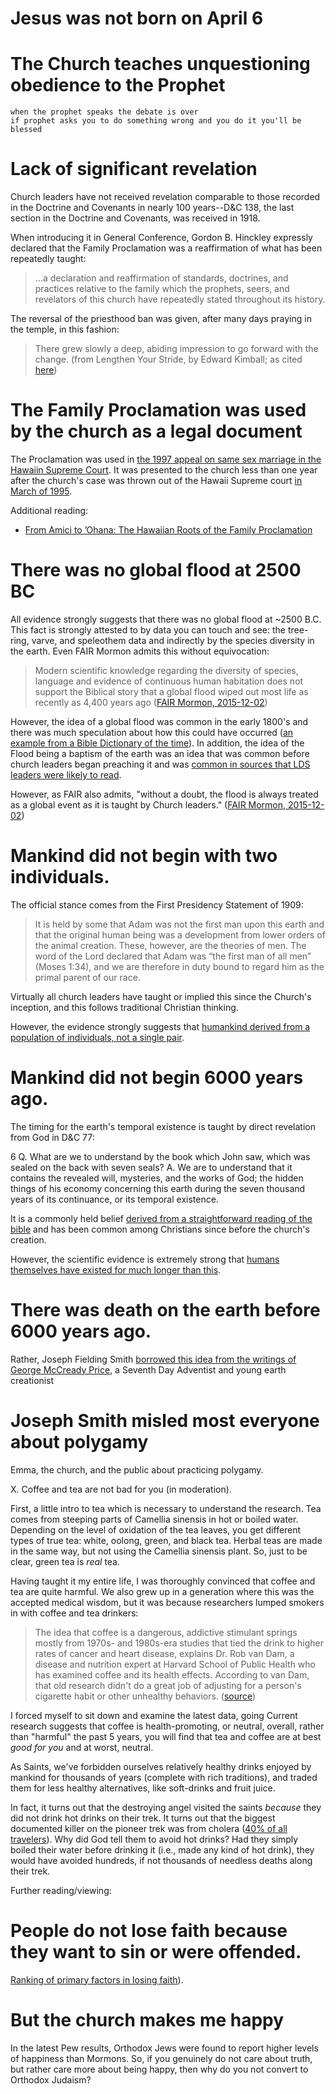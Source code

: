 

# Jesus was not born on April 6


# The Church teaches unquestioning obedience to the Prophet

    when the prophet speaks the debate is over
    if prophet asks you to do something wrong and you do it you'll be blessed


# Lack of significant revelation

Church leaders have not received revelation comparable to those recorded in the Doctrine and Covenants in nearly 100 years--D&C 138, the last section in the Doctrine and Covenants, was received in 1918.

When introducing it in General Conference, Gordon B. Hinckley expressly declared that the Family Proclamation was a reaffirmation of what has been repeatedly taught:

> ...a declaration and reaffirmation of standards, doctrines, and practices relative to the family which the prophets, seers, and revelators of this church have repeatedly stated throughout its history.

The reversal of the priesthood ban was given, after many days praying in the temple, in this fashion:

> There grew slowly a deep, abiding impression to go forward with the change. (from Lengthen Your Stride, by Edward Kimball; as cited [here](http://mormonheretic.org/2012/07/22/the-non-verbal-1978-revelation/))

# The Family Proclamation was used by the church as a legal document

The Proclamation was used in [the 1997 appeal on same sex marriage in the Hawaiin Supreme Court](http://www.qrd.org/qrd/usa/legal/hawaii/baehr/1997/brief.mormons-04.14.97).  It was presented to the church less than one year after the church's case was thrown out of the Hawaii Supreme court [in March of 1995](http://www.mormonsocialscience.org/2008/01/04/richley-crapo-chronology-of-mormon-lds-involvement-in-same-sex-marriage-politics/).

Additional reading:

* [From Amici to ’Ohana: The Hawaiian Roots of the Family Proclamation](http://rationalfaiths.com/from-amici-to-ohana/)

# There was no global flood at 2500 BC

All evidence strongly suggests that there was no global flood at ~2500 B.C.  This fact is strongly attested to by data you can touch and see: the tree-ring, varve, and speleothem data and indirectly by the species diversity in the earth.  Even FAIR Mormon admits this without equivocation:

> Modern scientific knowledge regarding the diversity of species, language and evidence of continuous human habitation does not support the Biblical story that a global flood wiped out most life as recently as 4,400 years ago ([FAIR Mormon, 2015-12-02](http://en.fairmormon.org/Mormonism_and_science/Global_or_local_Flood))

However, the idea of a global flood was common in the early 1800's and there was much speculation about how this could have occurred ([an example from a Bible Dictionary of the time](https://books.google.com/books?id=6etiAAAAcAAJ&pg=PT354&dq=%22waters+covered+the+whole+earth%22&hl=en&sa=X&ved=0ahUKEwiEu9TjnL7JAhVCrB4KHULpA1YQ6AEIJTAB#v=onepage&q=%22waters%20covered%20the%20whole%20earth%22&f=false)).  In addition, the idea of the Flood being a baptism of the earth was an idea that was common before church leaders began preaching it and was [common in sources that LDS leaders were likely to read](https://www.reddit.com/r/mormon/comments/3n5386/the_flood_as_the_earths_baptism_origin_in_lds/).

However, as FAIR also admits, "without a doubt, the flood is always treated as a global event as it is taught by Church leaders." ([FAIR Mormon, 2015-12-02](http://en.fairmormon.org/Mormonism_and_science/Global_or_local_Flood))

# Mankind did not begin with two individuals.

The official stance comes from the First Presidency Statement of 1909:

> It is held by some that Adam was not the first man upon this earth and that the original human being was a development from lower orders of the animal creation. These, however, are the theories of men. The word of the Lord declared that Adam was “the first man of all men” (Moses 1:34), and we are therefore in duty bound to regard him as the primal parent of our race.

Virtually all church leaders have taught or implied this since the Church's inception, and this follows traditional Christian thinking.

However, the evidence strongly suggests that [humankind derived from a population of individuals, not a single pair](http://biologos.org/blogs/dennis-venema-letters-to-the-duchess/does-genetics-point-to-a-single-primal-couple).

# Mankind did not begin 6000 years ago.

The timing for the earth's temporal existence is taught by direct revelation from God in D&C 77:

6 Q. What are we to understand by the book which John saw, which was sealed on the back with seven seals?
A. We are to understand that it contains the revealed will, mysteries, and the works of God; the hidden things of his economy concerning this earth during the seven thousand years of its continuance, or its temporal existence.

It is a commonly held belief [derived from a straightforward reading of the
bible](http://creation.com/6000-years) and has been common among Christians
since before the church's creation.

However, the scientific evidence is extremely strong that [humans themselves have existed
for much longer than this]().

# There was death on the earth before 6000 years ago.

Rather, Joseph Fielding Smith [borrowed this idea from the writings of George McCready Price](https://books.google.com/books?id=UaR6KXQncbwC&pg=PA218&lpg=PA218&dq=george+mccready+price+adam+eve+death+fall&source=bl&ots=1tzvu2GOkL&sig=teMj745RQy_ImTKOKQ11uYjAKfA&hl=en&sa=X&ved=0ahUKEwiN2vG2_bTJAhWPWogKHS7nDgcQ6AEIKDAC#v=onepage&q=george%20mccready%20price%20adam%20eve%20death%20fall&f=false), a Seventh Day Adventist and young earth creationist

# Joseph Smith misled most everyone about polygamy

Emma, the church, and the public about practicing polygamy.

X. Coffee and tea are not bad for you (in moderation).

First, a little intro to tea which is necessary to understand the research.  Tea comes from steeping parts of Camellia sinensis in hot or boiled water.  Depending on the level of oxidation of the tea leaves, you get different types of true tea: white, oolong, green, and black tea.  Herbal teas are made in the same way, but not using the Camellia sinensis plant.  So, just to be clear, green tea is *real* tea.

Having taught it my entire life, I was thoroughly convinced that coffee and
tea are quite harmful.  We also grew up in a generation where this was the
accepted medical wisdom, but it was because researchers lumped smokers in with
coffee and tea drinkers:

> The idea that coffee is a dangerous, addictive stimulant springs mostly from 1970s- and 1980s-era studies that tied the drink to higher rates of cancer and heart disease, explains Dr. Rob van Dam, a disease and nutrition expert at Harvard School of Public Health who has examined coffee and its health effects. According to van Dam, that old research didn't do a great job of adjusting for a person's cigarette habit or other unhealthy behaviors. ([source](http://time.com/3145435/is-coffee-bad-for-you/))

I forced myself to sit down and examine the latest data, going 
Current research suggests that coffee is health-promoting, or neutral, overall, rather than "harmful"
the past 5 years, you will find that tea and coffee are at best *good for you*
and at worst, neutral.

As Saints, we've forbidden ourselves relatively healthy drinks enjoyed by mankind for
thousands of years (complete with rich traditions), and traded them for less
healthy alternatives, like soft-drinks and fruit juice.

In fact, it turns out that the destroying angel visited the saints *because*
they did not drink hot drinks on their trek.  It turns out that the biggest documented killer on the pioneer trek was
from cholera ([40% of all
travelers](http://www.deseretnews.com/article/865607624/When-Mormon-pioneers-left-often-was-a-life-or-death-proposition.html?pg=all)).  Why did God tell them to avoid hot drinks?  Had they simply boiled their water before drinking it (i.e., made any kind of hot drink), they would have avoided hundreds, if not thousands of needless deaths along their trek.

Further reading/viewing:

# People do not lose faith because they want to sin or were offended.

[Ranking of primary factors in losing faith](https://i.imgur.com/aavBM99.png)).


# But the church makes me happy

In the latest Pew results, Orthodox Jews were found to report higher levels of
happiness than Mormons.  So, if you genuinely do not care about truth, but rather care more
about being happy, then why do you not convert to Orthodox Judaism?
